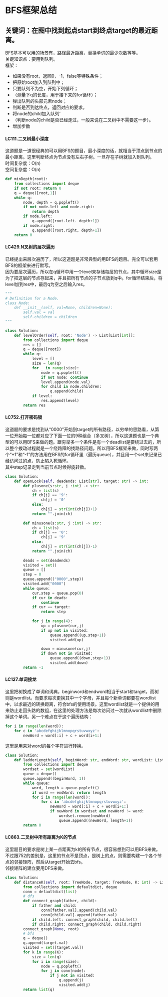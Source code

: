 # BFS框架总结
## 关键词：在图中找到起点start到终点target的最近距离。
BFS基本可以用的场景有，路径最近距离，替换单词的最少次数等等。  
关键知识点：要用到队列。  
框架：  
- 如果没有root，返回0，-1，false等特殊条件；
- 把原始root加入到队列中；
- 只要队列不为空，开始下列循环；
- （测量下q的长度，用于接下来的for循环）；
- 弹出队列的头部元素node；
- 判断是否到达终点，返回对应的要求。
- 将node的child加入队列‘
- （判断node的child是否已经走过，一般来说在二叉树中不需要这一步）。
- 增加步数

#### LC111.二叉树最小深度
这道题是一道很经典的可以用BFS的题目，最小深度的话，就相当于顶点到节点的最小距离。这里判断终点为节点没有左右子树。一旦存在子树就加入到队列。  
时间复杂度：O(n)  
空间复杂度：O(n)  
```python
def minDepth(root):
    from collections import deque
    if not root: return 0
    q = deque([root,1])
    while q:
        node, depth = q.popleft()
        if not node.left and node.right:
            return depth
        if node.left:
            q.append([root.left. depth+1])
        if node.right:
            q.append([root.right, depth+1])
    return 0
```
#### LC429.N叉树的层次遍历
已经提出来层次遍历了，所以这道题是非常典型的用BFS的题目。完全可以套用BFS的框架来进行默写。  
因为要层次遍历，所以在q循环中用一个level来存储每层的节点，其中循环size是为了把这层的节点存起来，并且把所有节点的子节点放到q中。for循环结束后，将level加到res中，最后q为空之后输入res。
```python
"""
# Definition for a Node.
class Node:
    def __init__(self, val=None, children=None):
        self.val = val
        self.children = children
"""

class Solution:
    def levelOrder(self, root: 'Node') -> List[List[int]]:
        from collections import deque
        res = []
        q = deque([root])
        while q:
            level = []
            size = len(q)
            for _ in range(size):
                node = q.popleft()
                if not node: continue
                level.append(node.val)
                for child in node.children:
                    q.append(child)
            if level:
                res.append(level)
        return res
```
#### LC752.打开密码锁
这道题的要求是找到从“0000”开始到target的所有路径，以穷举的思路看，从第一位开始每一位都对应了下面一位的9种组合（多叉树），所以这道题也是一个典型的可以用BFS来做的题。跟穷举多一个条件是有一个deadlist是要绕过去的，所以整个拨动过程就是一个绕路障的找路径问题。所以用BFS框架来做，同时写两个“+1”和“-1”的方法用在BFS的for循环里（遍历queue），并且用一个set来记录已经访问过的点，防止陷入死循环。  
其中step记录走到当前节点时候得旋转数。  
```python
class Solution:
    def openLock(self, deadends: List[str], target: str) -> int:
        def plusone(s:str, j :int) -> str:
            ch = list(s)
            if ch[j] == '9':
                ch[j] = '0'
            else:
                ch[j] = str(int(ch[j])+1)
            return "".join(ch)
        
        def minusone(s:str, j :int) -> str:
            ch = list(s)
            if ch[j] == '0':
                ch[j] = '9'
            else:
                ch[j] = str(int(ch[j])-1)
            return "".join(ch)
       
        deads = set(deadends)
        visited = set()
        queue = []
        step = 0
        queue.append(("0000",step))
        visited.add("0000")
        while queue:
            cur,step = queue.pop(0)
            if cur in deads:
                continue
            if cur == target:
                return step
            
            for j in range(4):
                up = plusone(cur,j)
                if up not in visited:
                    queue.append((up,step+1))
                    visited.add(up)

                down = minusone(cur,j)
                if down not in visited:
                    queue.append((down,step+1))
                    visited.add(down)
        return -1
```
#### LC127.单词接龙
这里把树换成了单词和词典，beginword和endword相当于start和target，而树则是wordlist。而要求每次更换其中一个字母，并且每个新单词都要在wordlist中，以求最近的转换距离，符合bfs的使用场景。这里wordlist就是一个提供的用来防止走回头路的数组，在这里的处理方法是每次访问过一次就从wordlist中删除掉这个单词。另一个难点在于这个遍历结构：
```python
for i in range(len(word)):
    for c in 'abcdefghijklmnopqrstuvwxyz':
        newWord = word[:i] + c + word[i+1:]
```
这里是用来对word的每个字符进行转换。
```python
class Solution:
    def ladderLength(self, beginWord: str, endWord: str, wordList: List[str]) -> int:
        from collections import deque
        wordset = set(wordList)
        queue = deque()
        queue.append((beginWord, 1))
        while queue:
            word, length = queue.popleft()
            if word == endWord: return length
            for i in range(len(word)):
                for c in 'abcdefghijklmnopqrstuvwxyz':
                    newWord = word[:i] + c + word[i+1:]
                    if newWord in wordset and newWord != word:
                        wordset.remove(newWord)
                        queue.append((newWord, length+1))
        return 0
```
#### LC863.二叉树中所有距离为K的节点
这里题目的要求是树上某一点距离为k的所有节点，很容易想到可以用BFS来做。不过跟752的差别是，这里的节点不是顶点，是树上的点，则需要构建一个各个节点的邻接矩阵，然后从target开始去bfs。  
邻接矩阵的建立要用DFS来做。
```python
class Solution:
    def distanceK(self, root: TreeNode, target: TreeNode, K: int) -> List[int]:
        from collections import defaultdict, deque
        conn = defaultdict(list)
        # dfs
        def connect_graph(father, child):
            if father and child:
                conn[father.val].append(child.val)
                conn[child.val].append(father.val)
            if child.left: connect_graph(child, child.left)
            if child.right: connect_graph(child, child.right)
        connect_graph(None, root)
        # bfs
        q = deque()
        q.append(target.val)
        visited = set([target.val])
        for k in range(K):
            size = len(q)
            for i in range(size):
                node = q.popleft()
                for j in conn[node]:
                    if j not in visited:
                        q.append(j)
                        visited.add(j)
        return list(q)
```
